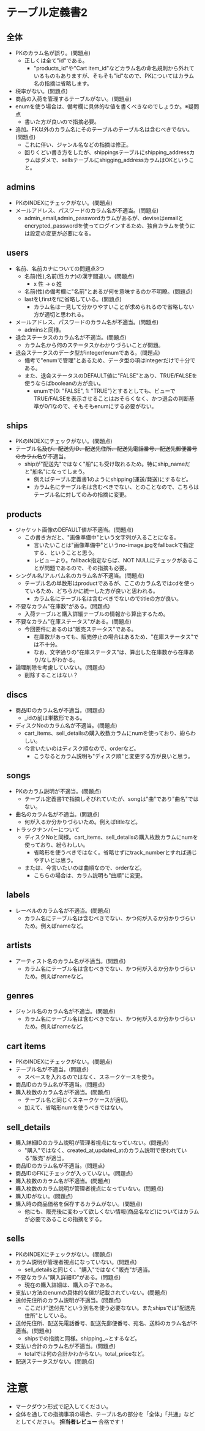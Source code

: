 # テーブル定義書2
## 全体
- PKのカラム名が誤り。(問題点)
  - 正しくは全て"id"である。
    - "products&#95;id"や"Cart item&#95;id"などカラム名の命名規則から外れているものもありますが、そもそも"id"なので、PKについてはカラム名の指摘は省略します。
- 税率がない。(問題点)
- 商品の入荷を管理するテーブルがない。(問題点)
- enumを使う場合は、備考欄に具体的な値を書くべきなのでしょうか。※疑問点
  - 書いた方が良いので指摘必要。
- 追加。FK以外のカラム名にそのテーブルのテーブル名は含むべきでない。(問題点)
  - これに伴い、ジャンル名などの指摘は修正。
  - 回りくどい書き方をしたが、shippingsテーブルにshipping_addressカラムはダメで、sellsテーブルにshigging_addressカラムはOKということ。

## admins
- PKのINDEXにチェックがない。(問題点)
- メールアドレス、パスワードのカラム名が不適当。(問題点)
  - admin&#95;email,admin&#95;passwordカラムがあるが、deviseはemailとencrypted&#95;passwordを使ってログインするため、独自カラムを使うには設定の変更が必要になる。

## users
- 名前、名前カナについての問題点3つ
  - 名前(性),名前(性カナ)の漢字間違い。(問題点)
    - x 性 -> o 姓
  - 名前(性)の備考欄に"名前"とあるが何を意味するのか不明瞭。(問題点)
  - lastをl,firstをfに省略している。(問題点)
    - カラム名は一見して分かりやすいことが求められるので省略しない方が適切と思われる。
- メールアドレス、パスワードのカラム名が不適当。(問題点)
  - adminsと同様。
- 退会ステータスのカラム名が不適当。(問題点)
  - カラム名から何のステータスかわかりづらいことが問題。
- 退会ステータスのデータ型がinteger/enumである。(問題点)
  - 備考で"enumで管理"とあるため、データ型の項はintegerだけで十分である。
  - また、退会ステータスのDEFAULT値に"FALSE"とあり、TRUE/FALSEを使うならばbooleanの方が良い。
    - enumで{0: "FALSE", 1: "TRUE"}とするとしても、ビューでTRUE/FALSEを表示させることはおそらくなく、かつ退会の判断基準が0/1なので、そもそもenumにする必要がない。

## ships
- PKのINDEXにチェックがない。(問題点)
- テーブル名~~及び、配送先ID、配送先住所、配送先電話番号、配送先郵便番号のカラム名~~が不適当。
  - shipが"配送先"ではなく"船"にも受け取れるため。特にship_nameだと"船名"になってしまう。
    - 例えばテーブル定義書1のようにshipping(運送/発送)にするなど。
    - カラム名にテーブル名は含むべきでない、とのことなので、こちらはテーブル名に対してのみの指摘に変更。

## products
- ジャケット画像のDEFAULT値が不適当。(問題点)
  - この書き方だと、"画像準備中"という文字列が入ることになる。
    - 言いたいことは"画像準備中"というno-image.jpgをfallbackで指定する、ということと思う。
    - レビューより。fallback指定ならば、NOT NULLにチェックがあることが問題であるので、その指摘も必要。
- シングル名/アルバム名のカラム名が不適当。(問題点)
  - テーブル名の単数形はproductであるが、ここのカラム名ではcdを使っているため、どちらかに統一した方が良いと思われる。
    - カラム名にテーブル名は含むべきでないのでtitleの方が良い。
- 不要なカラム"在庫数"がある。(問題点)
  - 入荷テーブルと購入詳細テーブルの情報から算出するため。
- 不要なカラム"在庫ステータス"がある。(問題点)
  - 今回要件にあるのは"販売ステータス"である。
    - 在庫数があっても、販売停止の場合はあるため、"在庫ステータス"では不十分。
    - なお、文字通りの"在庫ステータス"は、算出した在庫数から在庫あり/なしがわかる。
- 論理削除を考慮していない。(問題点)
  - 削除することはない？

## discs
- 商品IDのカラム名が不適当。(問題点)
  - &#95;idの前は単数形である。
- ディスクNoのカラム名が不適当。(問題点)
  - cart_items、sell_detailsの購入枚数カラムにnumを使っており、紛らわしい。
  - 今言いたいのはディスク順なので、orderなど。
    - こうなるとカラム説明も"ディスク順"と変更する方が良いと思う。

## songs
- PKのカラム説明が不適当。(問題点)
  - テーブル定義書1で指摘しそびれていたが、songは"曲"であり"曲名"ではない。
- 曲名のカラム名が不適当。(問題点)
  - 何が入るか分かりづらいため。例えばtitleなど。
- トラックナンバーについて
  - ディスクNoと同様。cart_items、sell_detailsの購入枚数カラムにnumを使っており、紛らわしい。
    - 省略形を使うべきではなく。省略せずにtrack_numberとすれば通じやすいとは思う。
  - または、今言いたいのは曲順なので、orderなど。
    - こちらの場合は、カラム説明も"曲順"に変更。

## labels
- レーベルのカラム名が不適当。(問題点)
  - カラム名にテーブル名は含むべきでない、かつ何が入るか分かりづらいため。例えばnameなど。

## artists
- アーティスト名のカラム名が不適当。(問題点)
  - カラム名にテーブル名は含むべきでない、かつ何が入るか分かりづらいため。例えばnameなど。

## genres
- ジャンル名のカラム名が不適当。(問題点)
  - カラム名にテーブル名は含むべきでない、かつ何が入るか分かりづらいため。例えばnameなど。

## cart items
- PKのINDEXにチェックがない。(問題点)
- テーブル名が不適当。(問題点)
  - スペースを入れるのではなく、スネークケースを使う。
- 商品IDのカラム名が不適当。(問題点)
- 購入枚数のカラム名が不適当。(問題点)
  - テーブル名と同じくスネークケースが適切。
  - 加えて、省略形numを使うべきではない。

## sell_details
- 購入詳細IDのカラム説明が管理者視点になっていない。(問題点)
  - "購入"ではなく、created&#95;at,updated&#95;atのカラム説明で使われている"販売"が適当。
- 商品IDのカラム名が不適当。(問題点)
- 商品IDのFKにチェックが入っていない。(問題点)
- 購入枚数のカラム名が不適当。(問題点)
- 購入枚数のカラム説明が管理者視点になっていない。(問題点)
- 購入IDがない。(問題点)
- 購入時の商品価格を保存するカラムがない。(問題点)
  - 他にも、販売後に変わって欲しくない情報(商品名など)についてはカラムが必要であることの指摘をする。

## sells
- PKのINDEXにチェックがない。(問題点)
- カラム説明が管理者視点になっていない。(問題点)
  - sell_detailsと同じく、"購入"ではなく"販売"が適当。
- 不要なカラム"購入詳細ID"がある。(問題点)
  - 現在の購入詳細は、購入の子である。
- 支払い方法のenumの具体的な値が記載されていない。(問題点)
- 送付先住所のカラム説明が不適当。(問題点)
  - ここだけ"送付先"という別名を使う必要なない。またshipsでは"配送先住所"としている。
- 送付先住所、配送先電話番号、配送先郵便番号、宛名、送料のカラム名が不適当。(問題点)
  - shipsでの指摘と同様。shipping_~とするなど。
- 支払い合計のカラム名が不適当。(問題点)
  - totalでは何の合計かわからない。total_priceなど。
- 配送ステータスがない。(問題点)


# 注意
* マークダウン形式で記入してください。
* 全体を通しての指摘事項の場合、テーブル名の部分を「全体」「共通」などとしてください。
**担当者レビュー**
合格です！
